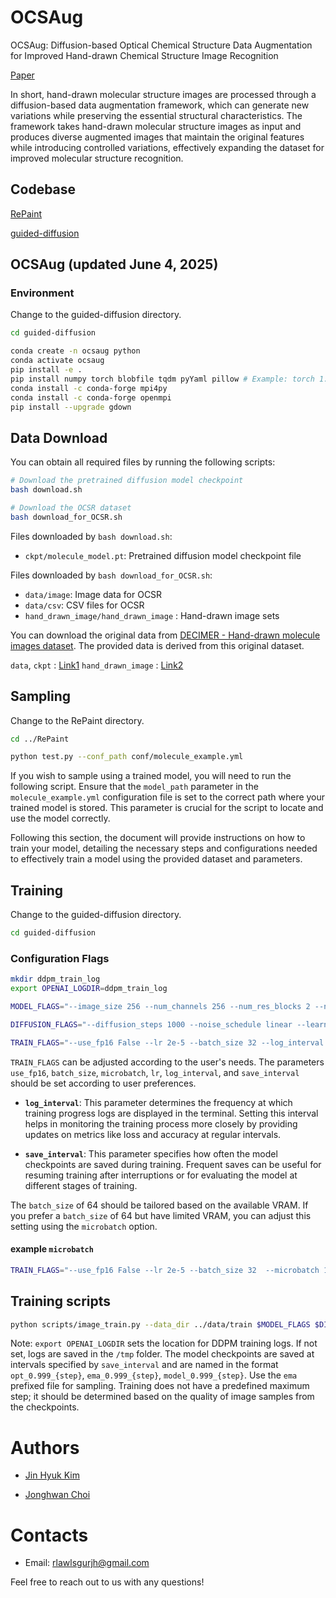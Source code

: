 # OCSAug
OCSAug: Diffusion-based Optical Chemical Structure Data Augmentation for Improved Hand-drawn Chemical Structure Image Recognition

[Paper](https://link.springer.com/article/10.1007/s11227-025-07406-4)

In short, hand-drawn molecular structure images are processed through a diffusion-based data augmentation framework, which can generate new variations while preserving the essential structural characteristics. The framework takes hand-drawn molecular structure images as input and produces diverse augmented images that maintain the original features while introducing controlled variations, effectively expanding the dataset for improved molecular structure recognition.


## Codebase

[RePaint](https://github.com/andreas128/RePaint.git)

[guided-diffusion](https://github.com/openai/guided-diffusion.git)


## OCSAug (updated June 4, 2025)

### Environment

Change to the guided-diffusion directory.
```bash
cd guided-diffusion
```

```bash
conda create -n ocsaug python
conda activate ocsaug
pip install -e .
pip install numpy torch blobfile tqdm pyYaml pillow # Example: torch 1.7.1+cu110.
conda install -c conda-forge mpi4py
conda install -c conda-forge openmpi
pip install --upgrade gdown
```

## Data Download

You can obtain all required files by running the following scripts:

```bash
# Download the pretrained diffusion model checkpoint
bash download.sh

# Download the OCSR dataset
bash download_for_OCSR.sh
```
Files downloaded by `bash download.sh`:

- `ckpt/molecule_model.pt`: Pretrained diffusion model checkpoint file

Files downloaded by `bash download_for_OCSR.sh`:
- `data/image`: Image data for OCSR
- `data/csv`: CSV files for OCSR
- `hand_drawn_image/hand_drawn_image` : Hand-drawn image sets

You can download the original data from [DECIMER - Hand-drawn molecule images dataset](https://zenodo.org/records/6456306). The provided data is derived from this original dataset.


`data`, `ckpt` : [Link1](https://drive.google.com/drive/folders/1VUrszbXm2FBVL6JzIH-0H5L1XSxMV7DL?usp=sharing)
`hand_drawn_image` : [Link2](https://drive.google.com/file/d/1Aetloltpf9FnXzYWt927RcQ7i5MOEdc5/view?usp=sharing)

## Sampling

Change to the RePaint directory.
```bash
cd ../RePaint
```

```bash
python test.py --conf_path conf/molecule_example.yml
```

If you wish to sample using a trained model, you will need to run the following script. Ensure that the `model_path` parameter in the `molecule_example.yml` configuration file is set to the correct path where your trained model is stored. This parameter is crucial for the script to locate and use the model correctly.

Following this section, the document will provide instructions on how to train your model, detailing the necessary steps and configurations needed to effectively train a model using the provided dataset and parameters.

## Training

Change to the guided-diffusion directory.
```bash
cd guided-diffusion
```

### Configuration Flags
```bash
mkdir ddpm_train_log
export OPENAI_LOGDIR=ddpm_train_log

MODEL_FLAGS="--image_size 256 --num_channels 256 --num_res_blocks 2 --num_heads 4 --num_head_channels 64 --attention_resolutions 32,16,8 --dropout 0.0 --use_checkpoint False --use_scale_shift_norm True --resblock_updown True --use_new_attention_order False --num_heads_upsample -1"

DIFFUSION_FLAGS="--diffusion_steps 1000 --noise_schedule linear --learn_sigma True --use_kl False --predict_xstart False --rescale_timesteps False --rescale_learned_sigmas False"

TRAIN_FLAGS="--use_fp16 False --lr 2e-5 --batch_size 32 --log_interval 10 --save_interval 1000"


```

`TRAIN_FLAGS` can be adjusted according to the user's needs. The parameters `use_fp16`, `batch_size`, `microbatch`, `lr`, `log_interval`, and `save_interval` should be set according to user preferences. 

- **`log_interval`**: This parameter determines the frequency at which training progress logs are displayed in the terminal. Setting this interval helps in monitoring the training process more closely by providing updates on metrics like loss and accuracy at regular intervals.
  
- **`save_interval`**: This parameter specifies how often the model checkpoints are saved during training. Frequent saves can be useful for resuming training after interruptions or for evaluating the model at different stages of training.

The `batch_size` of 64 should be tailored based on the available VRAM. If you prefer a `batch_size` of 64 but have limited VRAM, you can adjust this setting using the `microbatch` option.


#### example `microbatch`
```bash
TRAIN_FLAGS="--use_fp16 False --lr 2e-5 --batch_size 32  --microbatch 1 --log_interval 10 --save_interval 1000"
```

## Training scripts

```bash
python scripts/image_train.py --data_dir ../data/train $MODEL_FLAGS $DIFFUSION_FLAGS $TRAIN_FLAGS
```

Note: `export OPENAI_LOGDIR` sets the location for DDPM training logs. If not set, logs are saved in the `/tmp` folder. The model checkpoints are saved at intervals specified by `save_interval` and are named in the format `opt_0.999_{step}`, `ema_0.999_{step}`, `model_0.999_{step}`. Use the `ema` prefixed file for sampling. Training does not have a predefined maximum step; it should be determined based on the quality of image samples from the checkpoints. 


# Authors

- [Jin Hyuk Kim](https://scholar.google.com/citations?user=8ly72dcAAAAJ&hl=ko)

- [Jonghwan Choi](https://scholar.google.com/citations?user=4xSw9C8AAAAJ&hl=ko)

# Contacts

- Email: rlawlsgurjh@gmail.com

Feel free to reach out to us with any questions!